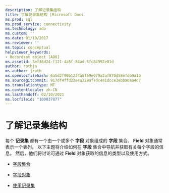 ```yaml
---
description: 了解记录集结构
title: 了解记录集结构 |Microsoft Docs
ms.prod: sql
ms.prod_service: connectivity
ms.technology: ado
ms.custom: ''
ms.date: 01/19/2017
ms.reviewer: ''
ms.topic: conceptual
helpviewer_keywords:
- Recordset object [ADO]
ms.assetid: 3ef36d24-f121-4a5f-84ad-5fc84992e81d
author: rothja
ms.author: jroth
ms.openlocfilehash: 6a5d2f90b1234a5f59e979a2af870d58efdb9a1b
ms.sourcegitcommit: 917df4ffd22e4a229af7dc481dcce3ebba0aa4d7
ms.translationtype: MT
ms.contentlocale: zh-CN
ms.lasthandoff: 02/10/2021
ms.locfileid: "100037877"
---
```

# <a name="understanding-recordset-structure"></a>了解记录集结构
每个 **记录集** 都有一个由一个或多个 **字段** 对象组成的 **字段** 集合。 **Field** 对象通常表示一个表列。 以下主题将介绍如何在 **字段** 集合中导航并获取有关每个字段的信息。 然后，他们将讨论可通过 **Field** 对象获取的信息的类型以及使用方式。  
  
-   [字段集合](../../../ado/guide/data/the-fields-collection.md)  
  
-   [字段对象](../../../ado/guide/data/the-field-object.md)  
  
-   [使用记录集](../../../ado/guide/data/working-with-recordsets.md)
